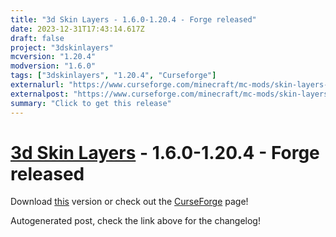 ```yaml
---
title: "3d Skin Layers - 1.6.0-1.20.4 - Forge released"
date: 2023-12-31T17:43:14.617Z
draft: false
project: "3dskinlayers"
mcversion: "1.20.4"
modversion: "1.6.0"
tags: ["3dskinlayers", "1.20.4", "Curseforge"]
externalurl: "https://www.curseforge.com/minecraft/mc-mods/skin-layers-3d/files/4997357"
externalpost: "https://www.curseforge.com/minecraft/mc-mods/skin-layers-3d/files/4997357"
summary: "Click to get this release"
---
```

# [3d Skin Layers](/project/3dskinlayers) - 1.6.0-1.20.4 - Forge released
Download [this](https://www.curseforge.com/minecraft/mc-mods/skin-layers-3d/files/4997357) version or check out the [CurseForge](https://www.curseforge.com/minecraft/mc-mods/skin-layers-3d) page!

Autogenerated post, check the link above for the changelog!

